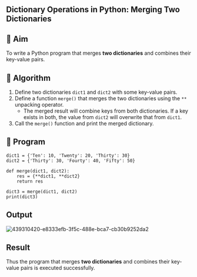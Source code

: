 ## Dictionary Operations in Python: Merging Two Dictionaries

## 🎯 Aim
To write a Python program that merges **two dictionaries** and combines their key-value pairs.

## 🧠 Algorithm
1. Define two dictionaries `dict1` and `dict2` with some key-value pairs.
2. Define a function `merge()` that merges the two dictionaries using the `**` unpacking operator.
   - The merged result will combine keys from both dictionaries. If a key exists in both, the value from `dict2` will overwrite that from `dict1`.
3. Call the `merge()` function and print the merged dictionary.

## 🧾 Program

```
dict1 = {'Ten': 10, 'Twenty': 20, 'Thirty': 30}
dict2 = {'Thirty': 30, 'Fourty': 40, 'Fifty': 50}

def merge(dict1, dict2):
    res = {**dict1, **dict2}
    return res

dict3 = merge(dict1, dict2)
print(dict3)

```

## Output

![439310420-e8333efb-3f5c-488e-bca7-cb30b9252da2](https://github.com/user-attachments/assets/84afbaba-9e6d-419d-9e4b-3c2a7ddcce35)

## Result

Thus the program that merges **two dictionaries** and combines their key-value pairs is executed successfully.
